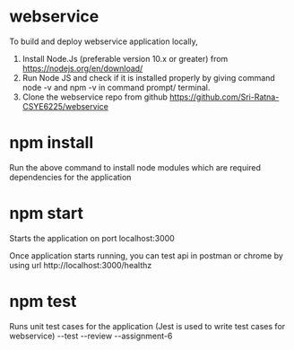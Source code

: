 # webservice 

To build and deploy webservice application locally,

1. Install Node.Js (preferable version 10.x or greater) from https://nodejs.org/en/download/
2. Run Node JS and check if it is installed properly by giving command node -v and npm -v in command prompt/ terminal.
3. Clone the webservice repo from github https://github.com/Sri-Ratna-CSYE6225/webservice

# npm install
Run the above command to install node modules which are required dependencies for the application

# npm start
Starts the application on port localhost:3000

Once application starts running, you can test api in postman or chrome by using url http://localhost:3000/healthz

# npm test
Runs unit test cases for the application
(Jest is used to write test cases for webservice)
--test
--review
--assignment-6
